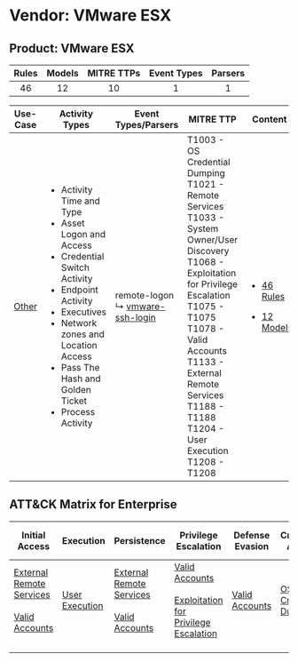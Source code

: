 Vendor: VMware ESX
==================
Product: VMware ESX
-------------------
| Rules | Models | MITRE TTPs | Event Types | Parsers |
|:-----:|:------:|:----------:|:-----------:|:-------:|
|  46   |   12   |     10     |      1      |    1    |

|                Use-Case                | Activity Types                                                                                                                                                                                                                                                      | Event Types/Parsers                                                                   | MITRE TTP                                                                                                                                                                                                                                                                                       | Content                                                                                                  |
|:--------------------------------------:| ------------------------------------------------------------------------------------------------------------------------------------------------------------------------------------------------------------------------------------------------------------------- | ------------------------------------------------------------------------------------- | ----------------------------------------------------------------------------------------------------------------------------------------------------------------------------------------------------------------------------------------------------------------------------------------------- | -------------------------------------------------------------------------------------------------------- |
| [Other](../../../UseCases/uc_other.md) | <ul><li>Activity Time  and Type</li><li>Asset Logon and Access</li><li>Credential Switch Activity</li><li>Endpoint Activity</li><li>Executives</li><li>Network zones and Location Access</li><li>Pass The Hash and Golden Ticket</li><li>Process Activity</li></ul> |  remote-logon<br> ↳ [vmware-ssh-login](Parsers/parserContent_vmware-ssh-login.md)<br> | T1003 - OS Credential Dumping<br>T1021 - Remote Services<br>T1033 - System Owner/User Discovery<br>T1068 - Exploitation for Privilege Escalation<br>T1075 - T1075<br>T1078 - Valid Accounts<br>T1133 - External Remote Services<br>T1188 - T1188<br>T1204 - User Execution<br>T1208 - T1208<br> | [<ul><li>46 Rules</li></ul><ul><li>12 Models</li></ul>](Rules_Models/r_m_vmware_esx_vmware_esx_Other.md) |

ATT&CK Matrix for Enterprise
----------------------------
| Initial Access                                                                                                                                   | Execution                                                           | Persistence                                                                                                                                      | Privilege Escalation                                                                                                                                          | Defense Evasion                                                     | Credential Access                                                          | Discovery                                                                        | Lateral Movement                                                     | Collection | Command and Control | Exfiltration | Impact |
| ------------------------------------------------------------------------------------------------------------------------------------------------ | ------------------------------------------------------------------- | ------------------------------------------------------------------------------------------------------------------------------------------------ | ------------------------------------------------------------------------------------------------------------------------------------------------------------- | ------------------------------------------------------------------- | -------------------------------------------------------------------------- | -------------------------------------------------------------------------------- | -------------------------------------------------------------------- | ---------- | ------------------- | ------------ | ------ |
| [External Remote Services](https://attack.mitre.org/techniques/T1133)<br><br>[Valid Accounts](https://attack.mitre.org/techniques/T1078)<br><br> | [User Execution](https://attack.mitre.org/techniques/T1204)<br><br> | [External Remote Services](https://attack.mitre.org/techniques/T1133)<br><br>[Valid Accounts](https://attack.mitre.org/techniques/T1078)<br><br> | [Valid Accounts](https://attack.mitre.org/techniques/T1078)<br><br>[Exploitation for Privilege Escalation](https://attack.mitre.org/techniques/T1068)<br><br> | [Valid Accounts](https://attack.mitre.org/techniques/T1078)<br><br> | [OS Credential Dumping](https://attack.mitre.org/techniques/T1003)<br><br> | [System Owner/User Discovery](https://attack.mitre.org/techniques/T1033)<br><br> | [Remote Services](https://attack.mitre.org/techniques/T1021)<br><br> |            |                     |              |        |